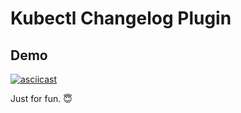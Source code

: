# Kubectl Changelog Plugin

## Demo

[![asciicast](https://asciinema.org/a/244586.svg)](https://asciinema.org/a/244586?t=0:09)


Just for fun. 😇
